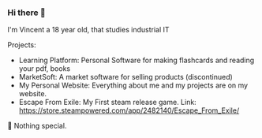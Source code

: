 ### Hi there 👋

I'm Vincent a 18 year old, that studies industrial IT

Projects:
- Learning Platform: Personal Software for making flashcards and reading your pdf, books
- MarketSoft: A market software for selling products (discontinued)
- My Personal Website: Everything about me and my projects are on my website.
- Escape From Exile: My First steam release game. Link: https://store.steampowered.com/app/2482140/Escape_From_Exile/

🔭 Nothing special.
